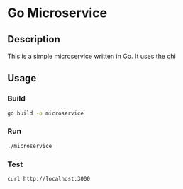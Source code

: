 # Go Microservice

## Description

This is a simple microservice written in Go. It uses the [chi](https://github.com/go-chi/chi)

## Usage

### Build

```bash
go build -o microservice
```

### Run

```bash
./microservice
```

### Test

```bash
curl http://localhost:3000
```
